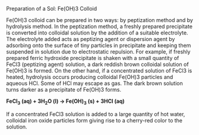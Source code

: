 
Preparation of a Sol: Fe(OH)3 Colloid

Fe(OH)3 colloid can be prepared in two ways: by peptization method and by hydrolysis method. In the peptization method, a freshly prepared precipitate is converted into colloidal solution by the addition of a suitable electrolyte. The electrolyte added acts as peptizing agent or dispersion agent by adsorbing onto the surface of tiny particles in precipitate and keeping them suspended in solution due to electrostatic repulsion. For example, if freshly prepared ferric hydroxide precipitate is shaken with a small quantity of FeCl3 (peptizing agent) solution, a dark reddish brown colloidal solution of Fe(OH)3 is formed. On the other hand, if a concentrated solution of FeCl3 is heated, hydrolysis occurs producing colloidal Fe(OH)3 particles and aqueous HCl. Some of HCl may escape as gas. The dark brown solution turns darker as a precipitate of Fe(OH)3 forms.

**FeCl<sub>3</sub> (aq) + 3H<sub>2</sub>O (l) → Fe(OH)<sub>3</sub> (s) + 3HCl (aq)**

If a concentrated FeCl3 solution is added to a large quantity of hot water, colloidal iron oxide particles form giving rise to a cherry-red color to the solution.

